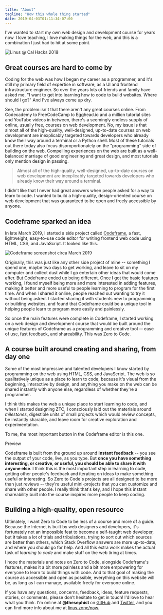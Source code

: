 ```yaml
---
title: "About"
tagline: "How this whole thing started"
date: 2019-04-03T01:11:34-07:00
---
```


I've wanted to start my own web design and development course for years now. I love teaching, I love making things for the web, and this is a combination I just had to hit at some point.

![Linus @ Cal Hacks 2018](/img/about-linus.jpg)

## Great courses are hard to come by

Coding for the web was how I began my career as a programmer, and it's still my primary field of expertise in software, as a UI and frontend infrastructure engineer. So over the years lots of friends and family have asked me, "I want to get into learning how to code to build websites. Where should I go?" And I've always come up dry.

See, the problem isn't that there aren't any great courses online. From Codecademy to FreeCodeCamp to Egghead.io and a million tutorial sites and YouTube videos in between, there's a seemingly endless supply of online, usually free, courses on web development. No, my issue is that almost all of the high-quality, well-designed, up-to-date courses on web development are inexplicably targeted towards developers who already know their way around a terminal or a Python shell. Most of these tutorials out there today also focus disproportionately on the "programming" side of building on the web. Compelling experiences on the web are built as a well-balanced marriage of good engineering and great design, and most tutorials only mention design in passing.

>Almost all of the high-quality, well-designed, up-to-date courses on web development are inexplicably targeted towards developers who already know their way around a terminal.

I didn't like that I never had great answers when people asked for a way to learn to code. I wanted to build a high-quality, design-oriented course on web development that was guaranteed to be open and freely accessible by anyone.

## Codeframe sparked an idea

In late March 2019, I started a side project called [Codeframe](https://codeframe.co), a fast, lightweight, easy-to-use code editor for writing frontend web code using HTML, CSS, and JavaScript. It looked like this.

![Codeframe screenshot circa March 2019](/img/codeframe-mar19.png)

Originally, this was just like any other side project of mine -- something I spend one, maybe two days to get working, and leave to sit on my computer and collect dust while I go entertain other ideas that would come after. But Codeframe ended up being different. Once I got the basic features working, I found myself being more and more interested in adding features, making it better and more useful to people learning to program for the first time. And when I shared it online, people reached out wanting to try it without being asked. I started sharing it with students new to programming or building websites, and found that Codeframe could be a unique tool in helping people learn to program more easily and painlessly.

So once the main features were complete in Codeframe, I started working on a web design and development course that would be built around the unique features of Codeframe as a programming and creative tool -- ease of use, fast feedback, and shareability. This was Zero to Code.

## A course built around creating and sharing, from day one

Some of the most impressive and talented developers I know started by programming on the web using HTML, CSS, and JavaScript. The web is so qualitatively unique as a place to learn to code, because it's visual from the beginning, interactive by design, and anything you make on the web can be shared instantly with anyone else, regardless of whether they're a programmer.

I think this makes the web a unique place to start learning to code, and when I started designing ZTC, I consciously laid out the materials around _milestones_, digestible units of small projects which would review concepts, be instantly sharable, and leave room for creative exploration and experimentation.

To me, the most important button in the Codeframe editor is this one.

<p>
    <div class="fixed inline button">Preview</div>
</p>

Codeframe is built from the ground up around **instant feedback** -- you see the output of your code, live, as you type. But **once you have something interesting, or creative, or useful, you should be able to share it with anyone else**. I think this is the most important step in learning to code, getting other people's feedback and iterating on ideas to make something useful or interesting. So Zero to Code's projects are all designed to be more than just reviews -- they're useful mini-projects that you can customize and share with other people. I really think that's key, and I hope this instant shareability built into the course inspires more people to keep coding.

## Building a high-quality, open resource

Ultimately, I want Zero to Code to be less of a course and more of a guide. Because the Internet is built by web designers and developers, it's fortunately not an impossible feat to become a self-taught web developer, but it takes a lot of trials and tribulations, trying to sort out which sources are better than others, which Stack Overflow answers are more up-to-date, and where you should go for help. And all this extra work makes the actual task of _learning to code_ and make stuff on the web tiring at times.

I hope the materials and notes on Zero to Code, alongside Codeframe's features, makes it a bit more painless and a bit more empowering for everyone to learn to build things with code. And to that goal of making the course as accessible and open as possible, everything on this website will be, as long as I can manage, available freely for everyone online.

If you have any questions, concerns, feedback, ideas, feature requests, stories, or comments, please don't hesitate to get in touch! I'd love to hear what you think. I'm online at **@thesephist** on [GitHub](https://github.com/thesephist) and [Twitter](https://twitter.com/thesephist), and you can find more info about me at [linus.zone/now](https://linus.zone/now).
